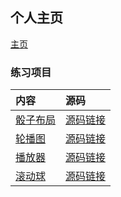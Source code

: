 ## 个人主页

[主页](http://AC-YoY.github.io)

### 练习项目

|内容|源码|
|:--|:--|
|[骰子布局](https://ac-yoy.github.io/FrontEndProjects/Layout/dice/diceLayout.html)|[源码链接](https://github.com/AC-YoY/FrontEndProjects/blob/master/Layout/dice/diceLayout.html)|
|[轮播图](https://ac-yoy.github.io/FrontEndProjects/pokemonSlide/PokemonSlide.html)|[源码链接](https://github.com/AC-YoY/FrontEndProjects/blob/master/pokemonSlide/PokemonSlide.html)|
|[播放器](https://ac-yoy.github.io/FrontEndProjects/myplayer/micPlayer.html)|[源码链接](https://github.com/AC-YoY/FrontEndProjects/blob/gh-pages/myplayer/micPlayer.html)|
|[滚动球](https://ac-yoy.github.io/FrontEndProjects/3D/cloudRoll.html)|[源码链接](https://github.com/AC-YoY/FrontEndProjects/blob/gh-pages/3D/cloudRoll.html)|
